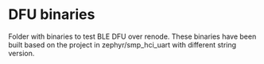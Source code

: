 # DFU binaries

Folder with binaries to test BLE DFU over renode. These binaries have been built
based on the project in zephyr/smp_hci_uart with different string version.